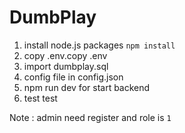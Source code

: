 # DumbPlay

1. install node.js packages `npm install`
2. copy .env.copy .env
3. import dumbplay.sql 
4. config file in config.json
5. npm run dev for start backend
6. test test

Note : admin need register and role is `1`
